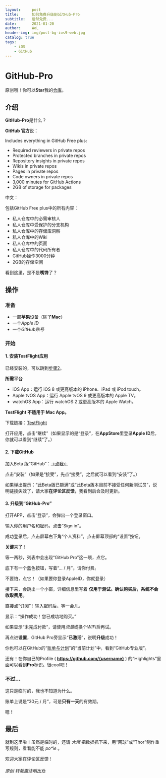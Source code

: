 ```yaml
---
layout:     post
title:      如何免费升级到GitHub-Pro
subtitle:   居然免费...
date:       2021-01-20
author:     WoL
header-img: img/post-bg-ios9-web.jpg
catalog: true
tags:
    - iOS
    - GitHub
---
```


# GitHub-Pro

原创哦！你可以**Star**我的[仓库](https://github.com/WoLeo-Z/woleo-z.github.io/)。

## 介绍

**GitHub-Pro**是什么？

**GitHub 官方**说：

Includes everything in GitHub Free plus:
- Required reviewers in private repos
- Protected branches in private repos
- Repository insights in private repos
- Wikis in private repos
- Pages in private repos
- Code owners in private repos
- 3,000 minutes for GitHub Actions
- 2GB of storage for packages

中文：

包括GitHub Free plus中的所有内容：
- 私人仓库中的必需审核人
- 私人仓库中受保护的分支机构
- 私人仓库中的存储库洞察
- 私人仓库中的Wiki
- 私人仓库中的页面
- 私人仓库中的代码所有者
- GitHub操作3000分钟
- 2GB的存储空间

看到这里，是不是**嘴馋**了？

## 操作

### 准备

- 一部**苹果**设备（除了**Mac**）
- 一个*Apple ID*
- 一个*GitHub账号*

### 开始

#### 1. 安装**TestFlight**应用

已经安装的，可以跳到[步骤2](https://woleo-z.github.io/2021/01/20/%E5%A6%82%E4%BD%95%E5%85%8D%E8%B4%B9%E5%8D%87%E7%BA%A7%E5%88%B0GitHub-Pro/#2-下载github)。

**所需平台**

- iOS App：运行 iOS 8 或更高版本的 iPhone、iPad 或 iPod touch。
- Apple tvOS App：运行 Apple tvOS 9 或更高版本的 Apple TV。
- watchOS App：运行 watchOS 2 或更高版本的 Apple Watch。

**TestFlight 不适用于 Mac App。**

下载链接：[TestFlight](https://apps.apple.com/cn/app/testflight/id899247664)


打开应用，点击“继续”（如果显示的是“登录”，在**AppStore**里登录**Apple ID**后，你就可以看到“继续”了。）


#### 2. 下载**GitHub**

加入Beta 版“GitHub”：[->点我<-](https://testflight.apple.com/join/NLskzwi5)

点击“安装”（如果是“接受”，先点“接受”，之后就可以看到“安装”了。）

如果弹出提示：“此Beta版已额满”或“此Beta版本目前不接受任何新测试员”，说明链接失效了，请大家**在评论区反馈**，我看到后会及时更新。

#### 3. 升级到“GitHub-Pro”

打开APP，点击“登录”，会弹出一个登录窗口。

输入你的用户名和密码，点击“Sign in”。

成功登录后，点击屏幕右下角“个人资料”，点击屏幕顶部的“设置”按钮。

**关键**来了！

等一两秒，列表中会出现“GitHub Pro”这一项，点它。

底下有一个蓝色按钮，写着“... / 月”，请你付费。

不要怕，点它！（如果要你登录AppleID，你就登录）

接下来，会跳出一个小窗，详细信息里写着 **仅用于测试。确认购买后，系统不会收取费用。**

直接点“订阅”！输入密码后，等一会儿。

显示：“操作成功！您已成功地购买。”

如果显示“未完成付款”，请使用*流量*或换个*WIFI*后再试。

再点进**设置**，GitHub Pro旁显示“**已激活**”，说明**升级**成功！

你也可以在GitHub的“[账单与计划](https://github.com/settings/billing)”的“当前计划”中，看到“GitHub专业版”。

还有！在你自己的Profile ( **https://github.com/{username}** ) 的“Highlights”里面可以看到**Pro**标识。很cool吧！

### 不过...

这只是临时的，我也不知道为什么。

账单上说是“30元 / 月”，可是**只有一天**的有效期。

嗯！

## 最后

就到这里啦！虽然是临时的，还请 _大佬_ 把数据抓下来，用“网球”或“Thor”制作重写规则，看看能不能 _po*ie_ 。

欢迎大家在评论区反馈！

###### 原创 转载需注明出处
